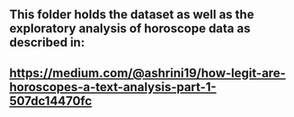 ## This folder holds the dataset as well as the exploratory analysis of horoscope data as described in: 
## https://medium.com/@ashrini19/how-legit-are-horoscopes-a-text-analysis-part-1-507dc14470fc
